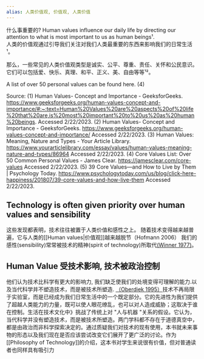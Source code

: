 ```yaml
---
alias: 人类价值观, 价值观, 人类价值
---
```

什么事重要的?
Human values influence our daily life by directing our attention to what is most important to us as human beings¹.  
人类的价值观通过引导我们关注对我们人类最重要的东西来影响我们的日常生活¹。

那么，一些常见的人类价值观类型是诚实、公平、尊重、责任、关怀和公民意识。
它们可以包括爱、快乐、真理、和平、正义、美、自由等等¹²。

A list of over 50 personal values can be found here.  (4)


Source: 
(1) Human Values- Concept and Importance - GeeksforGeeks. https://www.geeksforgeeks.org/human-values-concept-and-importance/#:~:text=Human%20Values%20are%20aspects%20of%20life%20that%20are,is%20most%20important%20to%20us%20as%20human%20beings. Accessed 2/22/2023.
(2) Human Values- Concept and Importance - GeeksforGeeks. https://www.geeksforgeeks.org/human-values-concept-and-importance/ Accessed 2/22/2023.
(3) Human Values: Meaning, Nature and Types - Your Article Library. https://www.yourarticlelibrary.com/essay/values/human-values-meaning-nature-and-types/86964 Accessed 2/22/2023.
(4) Core Values List: Over 50 Common Personal Values - James Clear. https://jamesclear.com/core-values Accessed 2/22/2023.
(5) 39 Core Values—and How to Live by Them | Psychology Today. https://www.psychologytoday.com/us/blog/click-here-happiness/201807/39-core-values-and-how-live-them Accessed 2/22/2023.


##  Technology is often given priority over human values and sensibility

这些发现都表明，技术往往被置于人类价值和感性之上。
随着技术变得越来越普遍，它与人类的[[Human values|价值观]]越来越脱节（Hofmann 2006）
我们的感性(sensibility)常常被技术的精神(spirit of technology)所取代[(Winner 1977)](https://semanticscholar.org/paper/ee2f5b689495f2eaca6efb6ca9cabb726e6dbf99)。



## Human Value 受技术影响, 技术被政治控制
他们认为技术比科学有更大的影响力, 我们缺乏使我们的处境变得可理解的能力.以及当代科学并不塑造技术，而是被技术所塑造. [（Oberdiek 1995）](https://semanticscholar.org/paper/a5340c09a7f3e10cc432459c3a0071ca572a06a4)技术不再局限于实验室，而是已经成为我们日常生活中的一个既定部分。它的先进性为我们提供了超越人类能力的力量，既可以使人眼花缭乱，也可以对人造成威胁；这取决于谁在控制。生活在技术文化中》挑战了传统上对 "人与机器 "关系的假设。它认为，当代科学并没有塑造技术，而是被技术所塑造。两门学科都不存在于道德真空中，都是由政治而非科学探索决定的。通过质疑我们对技术的现有使用，本书就未来事物的形态以及我们现在是否应该尝试改变它们展开了更广泛的讨论。作为[[Philosophy of Technology]]的介绍，这本书对学生来说很有价值，但对普通读者也同样具有吸引力






